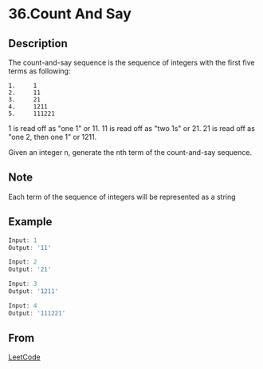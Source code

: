 # 36.Count And Say

## Description

The count-and-say sequence is the sequence of integers with the first five terms as following:

```
1.     1
2.     11
3.     21
4.     1211
5.     111221
```

1 is read off as "one 1" or 11.
11 is read off as "two 1s" or 21.
21 is read off as "one 2, then one 1" or 1211.

Given an integer n, generate the nth term of the count-and-say sequence.

## Note

Each term of the sequence of integers will be represented as a string

## Example

```javascript
Input: 1
Output: '11'

Input: 2
Output: '21'

Input: 3
Output: '1211'

Input: 4
Output: '111221'
```

## From

[LeetCode](https://leetcode.com/problems/count-and-say)

